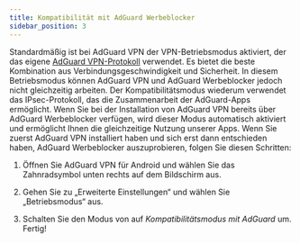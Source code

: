 ```yaml
---
title: Kompatibilität mit AdGuard Werbeblocker
sidebar_position: 3
---
```


Standardmäßig ist bei AdGuard VPN der VPN-Betriebsmodus aktiviert, der das eigene [AdGuard VPN-Protokoll](/general/adguard-vpn-protocol) verwendet. Es bietet die beste Kombination aus Verbindungsgeschwindigkeit und Sicherheit. In diesem Betriebsmodus können AdGuard VPN und AdGuard Werbeblocker jedoch nicht gleichzeitig arbeiten. Der Kompatibilitätsmodus wiederum verwendet das IPsec-Protokoll, das die Zusammenarbeit der AdGuard-Apps ermöglicht. Wenn Sie bei der Installation von AdGuard VPN bereits über AdGuard Werbeblocker verfügen, wird dieser Modus automatisch aktiviert und ermöglicht Ihnen die gleichzeitige Nutzung unserer Apps. Wenn Sie zuerst AdGuard VPN installiert haben und sich erst dann entschieden haben, AdGuard Werbeblocker auszuprobieren, folgen Sie diesen Schritten:

1. Öffnen Sie AdGuard VPN für Android und wählen Sie das Zahnradsymbol unten rechts auf dem Bildschirm aus.

2. Gehen Sie zu „Erweiterte Einstellungen“ und wählen Sie „Betriebsmodus“ aus.

3. Schalten Sie den Modus von auf *Kompatibilitätsmodus mit AdGuard* um. Fertig!
